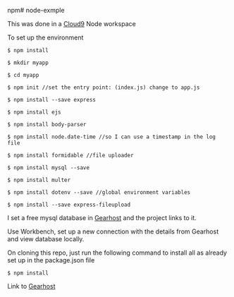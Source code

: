 npm# node-exmple

This was done in a [Cloud9](https://c9.io/login) Node workspace

To set up the environment
    
    $ npm install
    
    $ mkdir myapp
	
	$ cd myapp
	
	$ npm init //set the entry point: (index.js) change to app.js

	$ npm install --save express
	
	$ npm install ejs
	
	$ npm install body-parser
	
	$ npm install node.date-time //so I can use a timestamp in the log file
	
	$ npm install formidable //file uploader
	
	$ npm install mysql --save
	
	$ npm install multer
	
	$ npm install dotenv --save //global environment variables
	
	$ npm install --save express-fileupload
    
    
I set a free mysql database in [Gearhost](http://gearhost.com) and the project links to it.

Use Workbench, set up a new connection with the details from Gearhost and view database locally.
	
On cloning this repo, just run the following command to install all as already set up in the package.json file

	$ npm install
    
Link to [Gearhost](http://gearhost.com) 

